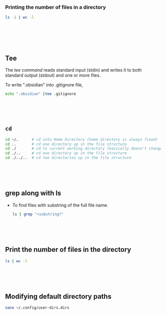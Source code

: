 <br>

### Printing the number of files in a directory

```bash
ls -1 | wc -l
```

<br>

<br>
<br>
<br>

## Tee

The *tee command* reads standard input (stdin) and writes it to both standard output (stdout) and one or more files.

To write ".obsidian" into .gitignore file,

```bash
echo ".obsidian" |tee .gitignore
```

<br/>
<br/>
<br/>

## `cd `

```bash
cd ~/.      # cd into Home Directory (home directory is always fixed)
cd ..       # cd one directory up in the file structure
cd ./       # cd to current working directory (basically doesn't change directories)
cd ./..     # cd one directory up in the file structure
cd ./../..  # cd two directories up in the file structure
```

<br>
<br>
<br>

## grep along with ls

- To find files with substring of the full file name.

  ```bash
  ls | grep "<substring?"
  ```

<br>
<br>
<br>

## Print the number of files in the directory

```bash
ls | wc -l
```

<br>
<br>
<br>

## Modifying default directory paths

```bash
nano ~/.config/user-dirs.dirs
```

<br>
<br>
<br>
